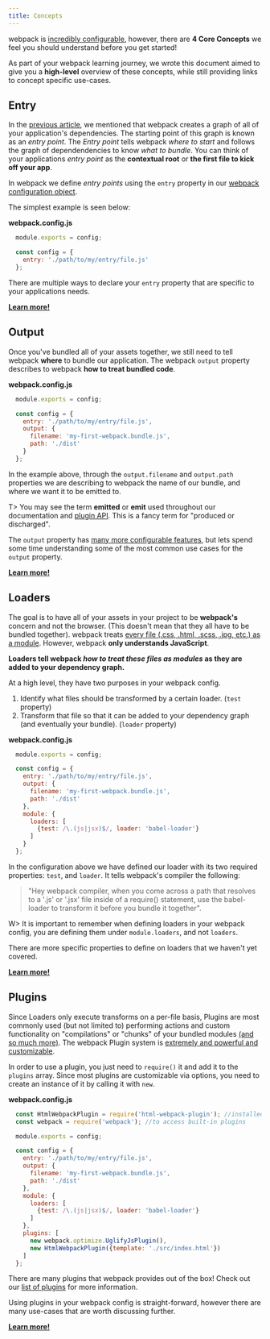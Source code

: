 ```yaml
---
title: Concepts
---
```


webpack is [incredibly configurable](./api/configuration), however, there are **4 Core Concepts** we feel you should understand before you get started! 

As part of your webpack learning journey, we wrote this document aimed to give you a **high-level** overview of these concepts, while still providing links to concept specific use-cases. 

## Entry

In the [previous article](./index), we mentioned that webpack creates a graph of all of your application's dependencies. The starting point of this graph is known as an _entry point_. The _Entry point_ tells webpack _where to start_ and follows the graph of dependendencies to know _what to bundle_. You can think of your applications _entry point_ as the **contextual root** or **the first file to kick off your app**.

In webpack we define _entry points_ using the `entry` property in our [webpack configuration object](./configuration). 

The simplest example is seen below: 

**webpack.config.js**

```javascript
  module.exports = config; 

  const config = {
    entry: './path/to/my/entry/file.js' 
  };

```

There are multiple ways to declare your `entry` property that are specific to your applications needs. 

[**Learn more!**](./entry-points)

## Output

Once you've bundled all of your assets together, we still need to tell webpack **where** to bundle our application. The webpack `output` property describes to webpack **how to treat bundled code**. 

**webpack.config.js**

```javascript
  module.exports = config; 

  const config = {
    entry: './path/to/my/entry/file.js',
    output: {
      filename: 'my-first-webpack.bundle.js',
      path: './dist'
    }
  };
```

In the example above, through the `output.filename` and `output.path` properties we are describing to webpack the name of our bundle, and where we want it to be emitted to.

T> You may see the term **emitted** or **emit** used throughout our documentation and [plugin API](../api/plugins). This is a fancy term for "produced or discharged". 

The `output` property has [many more configurable features](../api/configuration), but lets spend some time understanding some of the most common use cases for the `output` property. 

[**Learn more!**](./output)


## Loaders

The goal is to have all of your assets in your project to be **webpack's** concern and not the browser. (This doesn't mean that they all have to be bundled together). webpack treats [every file (.css, .html, .scss, .jpg, etc.) as a module](./modules). However, webpack **only understands JavaScript**.

**Loaders tell webpack _how to treat these files as modules_ as they are added to your dependency graph.**

At a high level, they have two purposes in your webpack config. 

1. Identify what files should be transformed by a certain loader. (`test` property)
2. Transform that file so that it can be added to your dependency graph (and eventually your bundle). (`loader` property)

**webpack.config.js**

```javascript
  module.exports = config; 

  const config = {
    entry: './path/to/my/entry/file.js',
    output: {
      filename: 'my-first-webpack.bundle.js',
      path: './dist'
    },
    module: {
      loaders: [
        {test: /\.(js|jsx)$/, loader: 'babel-loader'} 
      ]
    }
  };
```

In the configuration above we have defined our loader with its two required properties: `test`, and `loader`. It tells webpack's compiler the following: 

> "Hey webpack compiler, when you come across a path that resolves to a '.js' or '.jsx' file inside of a require() statement, use the babel-loader to transform it before you bundle it together".

W> It is important to remember when defining loaders in your webpack config, you are defining them under `module.loaders`, and not `loaders`. 

There are more specific properties to define on loaders that we haven't yet covered. 

[**Learn more!**]('./loaders')

## Plugins

Since Loaders only execute transforms on a per-file basis, Plugins are most commonly used (but not limited to) performing actions and custom functionality on "compilations" or "chunks" of your bundled modules [(and so much more)](./plugins). The webpack Plugin system is [extremely and powerful and customizable](../api/plugins). 

In order to use a plugin, you just need to `require()` it and add it to the `plugins` array. Since most plugins are customizable via options, you need to create an instance of it by calling it with `new`.

**webpack.config.js**

```javascript
  const HtmlWebpackPlugin = require('html-webpack-plugin'); //installed via npm
  const webpack = require('webpack'); //to access built-in plugins

  module.exports = config; 

  const config = {
    entry: './path/to/my/entry/file.js',
    output: {
      filename: 'my-first-webpack.bundle.js',
      path: './dist'
    },
    module: {
      loaders: [
        {test: /\.(js|jsx)$/, loader: 'babel-loader'} 
      ]
    },
    plugins: [
      new webpack.optimize.UglifyJsPlugin(),
      new HtmlWebpackPlugin({template: './src/index.html'})
    ]
  };
```

There are many plugins that webpack provides out of the box! Check out our [list of plugins](https://webpack.github.io/docs/list-of-plugins.html) for more information.

Using plugins in your webpack config is straight-forward, however there are many use-cases that are worth discussing further. 

[**Learn more!**](./plugins)


